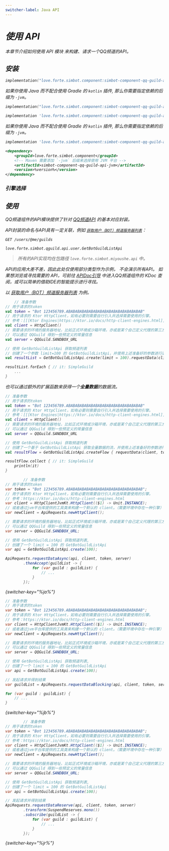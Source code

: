 ```yaml
---
switcher-label: Java API
---
```


<var name="jr" value="Reactor"/>

# 使用 API

<tldr>
<p>本章节介绍如何使用 <control>API 模块</control> 来构建、请求一个QQ频道的API。</p>
</tldr>

## 安装

<tabs group="build">
<tab title="Gradle(Kotlin DSL)" group-key="kts">

```Kotlin
implementation("love.forte.simbot.component:simbot-component-qq-guild-api:%version%")
```

<tip>

如果你使用 Java 而不配合使用 Gradle 的 `kotlin` 插件,
那么你需要指定依赖的后缀为 `-jvm`。

```Kotlin
implementation("love.forte.simbot.component:simbot-component-qq-guild-api-jvm:%version%")
```

</tip>

</tab>
<tab title="Gradle(Groovy)" group-key="groovy">

```Groovy
implementation 'love.forte.simbot.component:simbot-component-qq-guild-api:%version%'
```

<tip>

如果你使用 Java 而不配合使用 Gradle 的 `kotlin` 插件, 
那么你需要指定依赖的后缀为 `-jvm`。

```Groovy
implementation 'love.forte.simbot.component:simbot-component-qq-guild-api-jvm:%version%'
```

</tip>

</tab>
<tab title="Maven" group-key="maven">

```xml
<dependency>
    <groupId>love.forte.simbot.component</groupId>
    <!-- Maven 需要添加 `-jvm` 后缀来选择使用 JVM 平台 -->
    <artifactId>simbot-component-qq-guild-api-jvm</artifactId>
    <version>%version%</version>
</dependency>
```

</tab>
</tabs>

### 引擎选择

<include from="snippets.md" element-id="engine-choose" />

## 使用

QQ频道组件的API模块提供了针对
[QQ频道API](https://bot.q.qq.com/wiki/develop/api/) 
的基本对应封装。

API封装的命名与API具有一定关联，例如 [`获取用户（BOT）频道服务器列表`](https://bot.q.qq.com/wiki/develop/api/openapi/user/guilds.html)：

<compare first-title="API" second-title="API封装" type="top-bottom">

```HTTP
GET /users/@me/guilds
```

```
love.forte.simbot.qguild.api.user.GetBotGuildListApi
```
</compare>

> 所有的API实现均在包路径 `love.forte.simbot.miyoushe.api` 中。

API的应用大差不差，因此此处仅使用部分类型作为示例，
不会演示所有API。
如果想浏览或寻找需要的 API，可前往 [APIDoc引导](https://docs.simbot.forte.love)
中进入QQ频道组件的 KDoc 查阅，或可以简单的借助IDE的智能提示进行寻找。

以 [获取用户（BOT）频道服务器列表](https://bot.q.qq.com/wiki/develop/api/openapi/user/guilds.html) 为例。

<tabs group="Code">
<tab title="Kotlin" group-key="Kotlin">

```kotlin
    // 准备参数
// 用于请求的token
val token = "Bot 123456789.ABABABABABABABABABABABABABABABABAB"
// 用于请求的 Ktor HttpClient，如有必要则需要自行引入并选择需要使用的引擎。
// 参考：[[[Ktor Engines|https://ktor.io/docs/http-client-engines.html]]]
val client = HttpClient()
// 需要请求的环境的服务器地址，比如正式环境或沙箱环境，亦或是某个自己定义代理的第三方环境
// 可以通过 QQGuild 得到一些预定义的常量信息
val server = QQGuild.SANDBOX_URL

// 使用 GetBotGuildListApi 获取频道列表
// 创建了一个参数 limit=100 的 GetBotGuildListApi，并使用上述准备好的参数进行请求。
val resultList = GetBotGuildListApi.create(limit = 100).requestData(client, token, server)

resultList.forEach { // it: SimpleGuild
    ...
}
```

也可以通过额外的扩展函数来获得一个**全量数据**的数据流。

```kotlin
// 准备参数
// 用于请求的token
val token = "Bot 123456789.ABABABABABABABABABABABABABABABABAB"
// 用于请求的 Ktor HttpClient，如有必要则需要自行引入并选择需要使用的引擎。
// 参考：[[[Ktor Engines|https://ktor.io/docs/http-client-engines.html]]]
val client = HttpClient()
// 需要请求的环境的服务器地址，比如正式环境或沙箱环境，亦或是某个自己定义代理的第三方环境
// 可以通过 QQGuild 得到一些预定义的常量信息
val server = QQGuild.SANDBOX_URL

// 使用 GetBotGuildListApi 获取频道列表
// 创建了一个基于 GetBotGuildListApi 获取全量数据的流，并使用上述准备好的参数进行请求。
val resultFlow = GetBotGuildListApi.createFlow { requestData(client, token, server) }

resultFlow.collect { // it: SimpleGuild
    println(it)
}
```

</tab>
<tab title="Java" group-key="Java">

```java
        // 准备参数
// 用于请求的token
var token = "Bot 123456789.ABABABABABABABABABABABABABABABABAB";
// 用于请求的 Ktor HttpClient，如有必要则需要自行引入并选择需要使用的引擎。
// 参考：https://ktor.io/docs/http-client-engines.html
var client = HttpClientJvmKt.HttpClient(($1) -> Unit.INSTANCE);
// 或者通过jvm平台库提供的工具类来构建一个默认的 client。（需要环境中存在一种引擎）
var newClient = ApiRequests.newHttpClient();

// 需要请求的环境的服务器地址，比如正式环境或沙箱环境，亦或是某个自己定义代理的第三方环境
// 可以通过 QQGuild 得到一些预定义的常量信息
var server = QQGuild.SANDBOX_URL;

// 使用 GetBotGuildListApi 获取频道列表,
// 创建了一个 limit = 100 的 GetBotGuildListApi
var api = GetBotGuildListApi.create(100);

ApiRequests.requestDataAsync(api, client, token, server)
        .thenAccept(guildList -> {
            for (var guild : guildList) {
                // ...
            }
        });
```
{switcher-key="%ja%"}

```java
// 准备参数
// 用于请求的token
var token = "Bot 123456789.ABABABABABABABABABABABABABABABABAB";
// 用于请求的 Ktor HttpClient，如有必要则需要自行引入并选择需要使用的引擎。
// 参考：https://ktor.io/docs/http-client-engines.html
var client = HttpClientJvmKt.HttpClient(($1) -> Unit.INSTANCE);
// 或者通过jvm平台库提供的工具类来构建一个默认的 client。（需要环境中存在一种引擎）
var newClient = ApiRequests.newHttpClient();

// 需要请求的环境的服务器地址，比如正式环境或沙箱环境，亦或是某个自己定义代理的第三方环境
// 可以通过 QQGuild 得到一些预定义的常量信息
var server = QQGuild.SANDBOX_URL;

// 使用 GetBotGuildListApi 获取频道列表,
// 创建了一个 limit = 100 的 GetBotGuildListApi
var api = GetBotGuildListApi.create(100);

// 发起请求并得到结果
var guildList = ApiRequests.requestDataBlocking(api, client, token, server);

for (var guild : guildList) {
    // ...
}
```
{switcher-key="%jb%"}


```java
        // 准备参数
// 用于请求的token
var token = "Bot 123456789.ABABABABABABABABABABABABABABABABAB";
// 用于请求的 Ktor HttpClient，如有必要则需要自行引入并选择需要使用的引擎。
// 参考：https://ktor.io/docs/http-client-engines.html
var client = HttpClientJvmKt.HttpClient(($1) -> Unit.INSTANCE);
// 或者通过jvm平台库提供的工具类来构建一个默认的 client。（需要环境中存在一种引擎）
var newClient = ApiRequests.newHttpClient();

// 需要请求的环境的服务器地址，比如正式环境或沙箱环境，亦或是某个自己定义代理的第三方环境
// 可以通过 QQGuild 得到一些预定义的常量信息
var server = QQGuild.SANDBOX_URL;

// 使用 GetBotGuildListApi 获取频道列表,
// 创建了一个 limit = 100 的 GetBotGuildListApi
var api = GetBotGuildListApi.create(100);

// 发起请求并得到结果
ApiRequests.requestDataReserve(api, client, token, server)
        .transform(SuspendReserves.mono())
        .subscribe(guildList -> {
            for (var guild : guildList) {
                // ...
            }
        });
```
{switcher-key="%jr%"}

</tab>
</Tabs>

